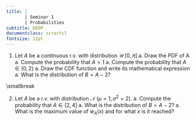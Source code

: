 ```yaml
---
title: | 
       | Seminar 1
       | Probabilities
subtitle: DEDP
documentclass: scrartcl
fontsize: 12pt
---
```



1. Let $A$ be a continuous r.v. with distribution $\mathcal{U} \; [0, \pi]$
    a. Draw the PDF of A
    a. Compute the probability that $A > 1$
    a. Compute the probability that $A \in (0,2)$
    a. Draw the CDF function and write its mathematical expression
    a. What is the distribution of $B = A-2$? 

\smallbreak

2. Let $A$ be a r.v. with distribution $\mathcal{N} \; \left(\mu=1, \sigma^2=2\right)$. 
    a. Compute the probability that $A \in [2, 4]$
    a. What is the distribution of $B = A-2$? 
    a. What is the maximum value of $w_A(x)$ and for what $x$ is it reached?
    

